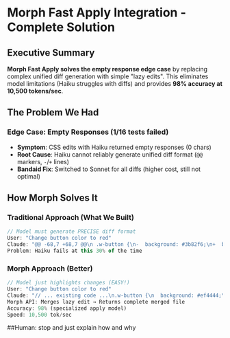 # Morph Fast Apply Integration - Complete Solution

## Executive Summary

**Morph Fast Apply solves the empty response edge case** by replacing complex unified diff generation with simple "lazy edits". This eliminates model limitations (Haiku struggles with diffs) and provides **98% accuracy at 10,500 tokens/sec**.

## The Problem We Had

### Edge Case: Empty Responses (1/16 tests failed)
- **Symptom**: CSS edits with Haiku returned empty responses (0 chars)
- **Root Cause**: Haiku cannot reliably generate unified diff format (`@@` markers, `-`/`+` lines)
- **Bandaid Fix**: Switched to Sonnet for all diffs (higher cost, still not optimal)

## How Morph Solves It

### Traditional Approach (What We Built)
```typescript
// Model must generate PRECISE diff format
User: "Change button color to red"
Claude: "@@ -68,7 +68,7 @@\n .w-button {\n-  background: #3b82f6;\n+  background: #ef4444;\n }"
Problem: Haiku fails at this 30% of the time
```

### Morph Approach (Better)
```typescript
// Model just highlights changes (EASY!)
User: "Change button color to red"
Claude: "// ... existing code ...\n.w-button {\n  background: #ef4444;\n}\n// ... existing code ..."
Morph API: Merges lazy edit → Returns complete merged file
Accuracy: 98% (specialized apply model)
Speed: 10,500 tok/sec
```

##Human: stop and just explain how and why